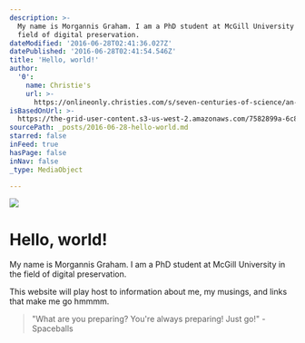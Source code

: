 ```yaml
---
description: >-
  My name is Morgannis Graham. I am a PhD student at McGill University in the
  field of digital preservation.
dateModified: '2016-06-28T02:41:36.027Z'
datePublished: '2016-06-28T02:41:54.546Z'
title: 'Hello, world!'
author:
  '0':
    name: Christie's
    url: >-
      https://onlineonly.christies.com/s/seven-centuries-of-science/an-apple-1-personal-computer-apple-inc-18/20976
isBasedOnUrl: >-
  https://the-grid-user-content.s3-us-west-2.amazonaws.com/7582899a-6c80-460e-a887-42df63c7d999.png
sourcePath: _posts/2016-06-28-hello-world.md
starred: false
inFeed: true
hasPage: false
inNav: false
_type: MediaObject

---
```

![](https://imgflo.herokuapp.com/graph/vahj1ThiexotieMo/9cd7d499fd32bca60c6febb5989ea5a0/croprotate.jpg?cropheight=1850&cropwidth=3200&degrees=0&input=https%3A%2F%2Fthe-grid-user-content.s3-us-west-2.amazonaws.com%2F9e668f1c-16c8-4645-add2-afb7d819d230.jpg&x=0&y=0)

# Hello, world!

My name is Morgannis Graham. I am a PhD student at McGill University in the field of digital preservation.

This website will play host to information about me, my musings, and links that make me go hmmmm.

> "What are you preparing? You're always preparing! Just go!" -Spaceballs